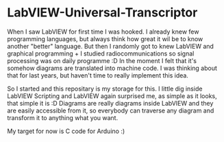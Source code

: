 # LabVIEW-Universal-Transcriptor
When I saw LabVIEW for first time I was hooked. I already knew few programming languages, but always think how great it wil be to know another "better" language. But then I randomly got to knew LabVIEW and graphical programming + I studied radiocommunications so signal processing was on daily programme :D In the moment I felt that it's somehow diagrams are translated into machine code. I was thinking about that for last years, but haven't time to really implement this idea.

So I started and this repositary is my storage for this. I little dig inside LabVIEW Scripting and LabVIEW again surprised me, as simple as it looks, that simple it is :D Diagrams are really diagrams inside LabVIEW and they are easily accessible from it, so everybody can traverse any diagram and transform it to anything what you want.

My target for now is C code for Arduino :)